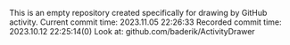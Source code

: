 This is an empty repository created specifically for drawing by GitHub activity.
Current commit time: 2023.11.05 22:26:33
Recorded commit time: 2023.10.12 22:25:14(0)
Look at: github.com/baderik/ActivityDrawer
